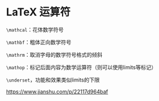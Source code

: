 # LaTeX 运算符





`\mathcal`：花体数学符号

`\mathbf`：粗体正向数学符号

`\mathrm`：取消字母的数学符号格式的倾斜

`\mathop`：标记后面内容为数学运算符（则可以使用limits等标记）



`\underset`，功能和效果类似limits的下限





https://www.jianshu.com/p/22117d964baf

